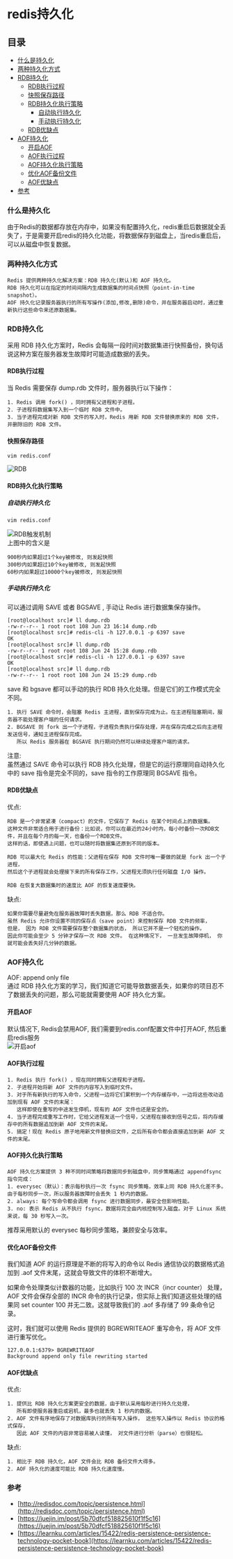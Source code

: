 # redis持久化

## 目录
- [什么是持久化](#什么是持久化)
- [两种持久化方式](#两种持久化方式)
- [RDB持久化](#RDB持久化)
  - [RDB执行过程](#RDB执行过程)
  - [快照保存路径](#快照保存路径)
  - [RDB持久化执行策略](#RDB持久化执行策略)
    - [自动执行持久化](#自动执行持久化)
    - [手动执行持久化](#手动执行持久化)
  - [RDB优缺点](#RDB优缺点)
- [AOF持久化](#AOF持久化)
  - [开启AOF](#开启AOF)
  - [AOF执行过程](#AOF执行过程)
  - [AOF持久化执行策略](#AOF持久化执行策略)
  - [优化AOF备份文件](#优化AOF备份文件)
  - [AOF优缺点](#AOF优缺点)
- [参考](#参考)

### 什么是持久化
由于Redis的数据都存放在内存中，如果没有配置持久化，redis重启后数据就全丢失了，于是需要开启redis的持久化功能，将数据保存到磁盘上，当redis重启后，可以从磁盘中恢复数据。

### 两种持久化方式
```
Redis 提供两种持久化解决方案：RDB 持久化(默认)和 AOF 持久化。
RDB 持久化可以在指定的时间间隔内生成数据集的时间点快照（point-in-time snapshot）。
AOF 持久化记录服务器执行的所有写操作(添加,修改,删除)命令，并在服务器启动时，通过重新执行这些命令来还原数据集。
```

### RDB持久化
采用 RDB 持久化方案时，Redis 会每隔一段时间对数据集进行快照备份，换句话说这种方案在服务器发生故障时可能造成数据的丢失。
#### RDB执行过程
当 Redis 需要保存 dump.rdb 文件时，服务器执行以下操作：
```
1. Redis 调用 fork() ，同时拥有父进程和子进程。
2. 子进程将数据集写入到一个临时 RDB 文件中。
3. 当子进程完成对新 RDB 文件的写入时，Redis 用新 RDB 文件替换原来的 RDB 文件，并删除旧的 RDB 文件。
```

#### 快照保存路径
```shell
vim redis.conf
```
![RDB](https://raw.githubusercontent.com/duiying/img/master/RDB.jpg)  

#### RDB持久化执行策略
##### 自动执行持久化
```shell
vim redis.conf
```
![RDB触发机制](https://raw.githubusercontent.com/duiying/img/master/RDB触发机制.jpg)  
上图中的含义是
```
900秒内如果超过1个key被修改, 则发起快照
300秒内如果超过10个key被修改, 则发起快照
60秒内如果超过10000个key被修改, 则发起快照
```

##### 手动执行持久化
可以通过调用 SAVE 或者 BGSAVE , 手动让 Redis 进行数据集保存操作。
```shell
[root@localhost src]# ll dump.rdb 
-rw-r--r-- 1 root root 108 Jun 23 16:14 dump.rdb
[root@localhost src]# redis-cli -h 127.0.0.1 -p 6397 save
OK
[root@localhost src]# ll dump.rdb 
-rw-r--r-- 1 root root 108 Jun 24 15:28 dump.rdb
[root@localhost src]# redis-cli -h 127.0.0.1 -p 6397 save
OK
[root@localhost src]# ll dump.rdb 
-rw-r--r-- 1 root root 108 Jun 24 15:29 dump.rdb
```
save 和 bgsave 都可以手动的执行 RDB 持久化处理。但是它们的工作模式完全不同。
```
1. 执行 SAVE 命令时，会阻塞 Redis 主进程，直到保存完成为止。在主进程阻塞期间，服务器不能处理客户端的任何请求。
2. BGSAVE 则 fork 出一个子进程，子进程负责执行保存处理，并在保存完成之后向主进程发送信号，通知主进程保存完成。
   所以 Redis 服务器在 BGSAVE 执行期间仍然可以继续处理客户端的请求。
```
注意:  
虽然通过 SAVE 命令可以执行 RDB 持久化处理，但是它的运行原理同自动持久化中的 save 指令是完全不同的，save 指令的工作原理同 BGSAVE 指令。


#### RDB优缺点
优点:
```
RDB 是一个非常紧凑（compact）的文件，它保存了 Redis 在某个时间点上的数据集。 
这种文件非常适合用于进行备份：比如说，你可以在最近的24小时内，每小时备份一次RDB文件，并且在每个月的每一天，也备份一个RDB文件。 
这样的话，即使遇上问题，也可以随时将数据集还原到不同的版本。

RDB 可以最大化 Redis 的性能：父进程在保存 RDB 文件时唯一要做的就是 fork 出一个子进程，
然后这个子进程就会处理接下来的所有保存工作，父进程无须执行任何磁盘 I/O 操作。

RDB 在恢复大数据集时的速度比 AOF 的恢复速度要快。
```
缺点:
```
如果你需要尽量避免在服务器故障时丢失数据，那么 RDB 不适合你。 
虽然 Redis 允许你设置不同的保存点（save point）来控制保存 RDB 文件的频率， 
但是， 因为 RDB 文件需要保存整个数据集的状态， 所以它并不是一个轻松的操作。 
因此你可能会至少 5 分钟才保存一次 RDB 文件。 在这种情况下， 一旦发生故障停机， 你就可能会丢失好几分钟的数据。
```

### AOF持久化
AOF: append only file  
通过 RDB 持久化方案的学习，我们知道它可能导致数据丢失，如果你的项目忍不了数据丢失的问题，那么可能就需要使用 AOF 持久化方案。

#### 开启AOF
默认情况下, Redis会禁用AOF, 我们需要到redis.conf配置文件中打开AOF, 然后重启redis服务    
![开启aof](https://raw.githubusercontent.com/duiying/img/master/开启aof.png)  

#### AOF执行过程
```
1. Redis 执行 fork() ，现在同时拥有父进程和子进程。
2. 子进程开始将新 AOF 文件的内容写入到临时文件。
3. 对于所有新执行的写入命令，父进程一边将它们累积到一个内存缓存中，一边将这些改动追加到现有 AOF 文件的末尾： 
   这样即使在重写的中途发生停机，现有的 AOF 文件也还是安全的。
4. 当子进程完成重写工作时，它给父进程发送一个信号，父进程在接收到信号之后，将内存缓存中的所有数据追加到新 AOF 文件的末尾。
5. 搞定！现在 Redis 原子地用新文件替换旧文件，之后所有命令都会直接追加到新 AOF 文件的末尾。
```

#### AOF持久化执行策略
```
AOF 持久化方案提供 3 种不同时间策略将数据同步到磁盘中，同步策略通过 appendfsync 指令完成：
1. everysec（默认）：表示每秒执行一次 fsync 同步策略，效率上同 RDB 持久化差不多。由于每秒同步一次，所以服务器故障时会丢失 1 秒内的数据。
2. always: 每个写命令都会调用 fsync 进行数据同步，最安全但影响性能。
3. no: 表示 Redis 从不执行 fsync，数据将完全由内核控制写入磁盘。对于 Linux 系统来说，每 30 秒写入一次。
```
推荐采用默认的 everysec 每秒同步策略，兼顾安全与效率。

#### 优化AOF备份文件
我们知道 AOF 的运行原理是不断的将写入的命令以 Redis 通信协议的数据格式追加到 .aof 文件末尾，这就会导致文件的体积不断增大。  

如果命令处理类似计数器的功能，比如执行 100 次 INCR（incr counter） 处理，AOF 文件会保存全部的 INCR 命令的执行记录，但实际上我们知道这些处理的结果同 set counter 100 并无二致。这就导致我们的 .aof 多存储了 99 条命令记录。

这时，我们就可以使用 Redis 提供的 BGREWRITEAOF 重写命令，将 AOF 文件进行重写优化。
```shell
127.0.0.1:6379> BGREWRITEAOF
Background append only file rewriting started
```

#### AOF优缺点
优点:
```
1. 提供比 RDB 持久化方案更安全的数据，由于默认采用每秒进行持久化处理，
   所有即使服务器重启或宕机，最多也就丢失 1 秒内的数据。
2. AOF 文件有序地保存了对数据库执行的所有写入操作， 这些写入操作以 Redis 协议的格式保存， 
   因此 AOF 文件的内容非常容易被人读懂， 对文件进行分析（parse）也很轻松。
```
缺点:
```
1. 相比于 RDB 持久化，AOF 文件会比 RDB 备份文件大得多。
2. AOF 持久化的速度可能比 RDB 持久化速度慢。
```


### 参考
- [http://redisdoc.com/topic/persistence.html](http://redisdoc.com/topic/persistence.html)
- [https://juejin.im/post/5b70dfcf518825610f1f5c16](https://juejin.im/post/5b70dfcf518825610f1f5c16)
- [https://learnku.com/articles/15422/redis-persistence-persistence-technology-pocket-book](https://learnku.com/articles/15422/redis-persistence-persistence-technology-pocket-book)